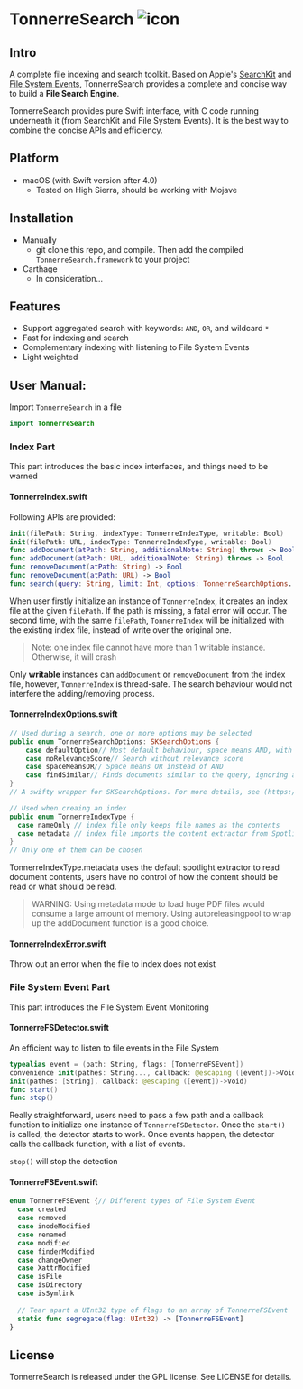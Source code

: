 # TonnerreSearch ![icon](https://user-images.githubusercontent.com/13768613/41316616-35a65846-6e69-11e8-8687-d9f3b31fc921.png)

## Intro

A complete file indexing and search toolkit. Based on Apple's [SearchKit](https://developer.apple.com/documentation/coreservices/search_kit) and [File System Events](https://developer.apple.com/documentation/coreservices/file_system_events), TonnerreSearch provides a complete and concise way to build a **File Search Engine**. 

TonnerreSearch provides pure Swift interface, with C code running underneath it (from SearchKit and File System Events). It is the best way to combine the concise APIs and efficiency.

## Platform

- macOS (with Swift version after 4.0)
  - Tested on High Sierra, should be working with Mojave

## Installation

- Manually
  - git clone this repo, and compile. Then add the compiled `TonnerreSearch.framework` to your project
- Carthage
  - In consideration...

## Features

- Support aggregated search with keywords: `AND`, `OR`, and wildcard `*` 
- Fast for indexing and search
- Complementary indexing with listening to File System Events
- Light weighted

## User Manual:

Import `TonnerreSearch` in a file

```swift
import TonnerreSearch
```
### Index Part

This part introduces the basic index interfaces, and things need to be warned

#### TonnerreIndex.swift

Following APIs are provided:

```swift
init(filePath: String, indexType: TonnerreIndexType, writable: Bool)
init(filePath: URL, indexType: TonnerreIndexType, writable: Bool)
func addDocument(atPath: String, additionalNote: String) throws -> Bool
func addDocument(atPath: URL, additionalNote: String) throws -> Bool
func removeDocument(atPath: String) -> Bool
func removeDocument(atPath: URL) -> Bool
func search(query: String, limit: Int, options: TonnerreSearchOptions..., timeLimit: Double) -> [URL]
```

When user firstly initialize an instance of `TonnerreIndex`, it creates an index file at the given `filePath`. If the path is missing, a fatal error will occur. The second time, with the same `filePath`, `TonnerreIndex` will be initialized with the existing index file, instead of write over the original one.

> Note: one index file cannot have more than 1 writable instance. Otherwise, it will crash

Only **writable** instances can `addDocument` or `removeDocument` from the index file, however, `TonnerreIndex` is thread-safe. The search behaviour would not interfere the adding/removing process.

#### TonnerreIndexOptions.swift

```swift
// Used during a search, one or more options may be selected
public enum TonnerreSearchOptions: SKSearchOptions {
    case defaultOption// Most default behaviour, space means AND, with relevance score
    case noRelevanceScore// Search without relevance score
    case spaceMeansOR// Space means OR instead of AND
    case findSimilar// Finds documents similar to the query, ignoring all search operators like AND OR
}
// A swifty wrapper for SKSearchOptions. For more details, see (https://developer.apple.com/documentation/coreservices/sksearchoptions)
```

```swift
// Used when creaing an index
public enum TonnerreIndexType {
  case nameOnly // index file only keeps file names as the contents
  case metadata // index file imports the content extractor from Spotlight, and keeps the document contents in the file
}
// Only one of them can be chosen
```

TonnerreIndexType.metadata uses the default spotlight extractor to read document contents, users have no control of how the content should be read or what should be read. 

> WARNING: Using metadata mode to load huge PDF files would consume a large amount of memory. Using autoreleasingpool to wrap up the addDocument function is a good choice.

#### TonnerreIndexError.swift

Throw out an error when the file to index does not exist

### File System Event Part

This part introduces the File System Event Monitoring

#### TonnerreFSDetector.swift

An efficient way to listen to file events in the File System

```swift
typealias event = (path: String, flags: [TonnerreFSEvent])
convenience init(pathes: String..., callback: @escaping ([event])->Void)
init(pathes: [String], callback: @escaping ([event])->Void)
func start()
func stop()
```

Really straightforward, users need to pass a few path and a callback function to initialize one instance of `TonnerreFSDetector`. Once the `start()` is called, the detector starts to work. Once events happen, the detector calls the callback function, with a list of events. 

`stop()` will stop the detection

#### TonnerreFSEvent.swift

```swift
enum TonnerreFSEvent {// Different types of File System Event
  case created       
  case removed       
  case inodeModified 
  case renamed       
  case modified      
  case finderModified
  case changeOwner   
  case XattrModified 
  case isFile        
  case isDirectory   
  case isSymlink     
  
  // Tear apart a UInt32 type of flags to an array of TonnerreFSEvent
  static func segregate(flag: UInt32) -> [TonnerreFSEvent]
}
```

## License

TonnerreSearch is released under the GPL license. See LICENSE for details.
